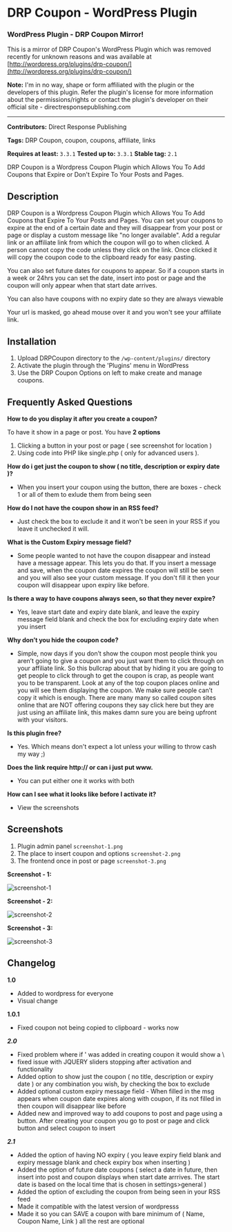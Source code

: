 DRP Coupon - WordPress Plugin
=============================

### WordPress Plugin - DRP Coupon Mirror! ###

This is a mirror of DRP Coupon's WordPress Plugin which was removed recently for unknown reasons and was available at [http://wordpress.org/plugins/drp-coupon/](http://wordpress.org/plugins/drp-coupon/)

**Note:** I'm in no way, shape or form affiliated with the plugin or the developers of this plugin. Refer the plugin's license for more information about the permissions/rights or contact the plugin's developer on their official site - directresponsepublishing.com

---

**Contributors:** Direct Response Publishing

**Tags:** DRP Coupon, coupon, coupons, affiliate, links

**Requires at least:** `3.3.1`
**Tested up to:** `3.3.1`
**Stable tag:** `2.1`

DRP Coupon is a Wordpress Coupon Plugin which Allows You To Add Coupons that Expire or Don't Expire To Your Posts and Pages.

Description
-----------

DRP Coupon is a Wordpress Coupon Plugin which Allows You To Add Coupons that Expire To Your Posts and Pages. You can set your coupons to expire at the end of a certain date and they will disappear from your post or page or display a custom message like "no longer available". Add a regular link or an affiliate link from which the coupon will go to when clicked. A person cannot copy the code unless they click on the link. Once clicked it will copy the coupon code to the clipboard ready for easy pasting.

You can also set future dates for coupons to appear. So if a coupon starts in a week or 24hrs you can set the date, insert into post or page and the coupon will only appear when that start date arrives.

You can also have coupons with no expiry date so they are always viewable

Your url is masked, go ahead mouse over it and you won't see your affiliate link.

Installation
------------

1. Upload DRPCoupon directory to the `/wp-content/plugins/` directory
2. Activate the plugin through the 'Plugins' menu in WordPress
3. Use the DRP Coupon Options on left to make create and manage coupons.

Frequently Asked Questions
--------------------------

**How to do you display it after you create a coupon?**

 To have it show in a page or post.  You have **2 options**

1. Clicking a button in your post or page ( see screenshot for location )
2. Using code into PHP like single.php ( only for advanced users ).


**How do i get just the coupon to show ( no title, description or expiry date )?**

- When you insert your coupon using the button, there are boxes - check 1 or all of them to exlude them from being seen

**How do I not have the coupon show in an RSS feed?**

- Just check the box to exclude it and it won't be seen in your RSS if you leave it unchecked it will.

**What is the Custom Expiry message field?**

- Some people wanted to not have the coupon disappear and instead have a message appear. This lets you do that. If you insert a message and save, when the coupon date expires the coupon will still be seen and you will also see your custom message. If you don't fill it then your coupon will disappear upon expiry like before.

**Is there a way to have coupons always seen, so that they never expire?**

- Yes, leave start date and expiry date blank, and leave the expiry message field blank and check the box for excluding expiry date when you insert

**Why don’t you hide the coupon code?**

- Simple, now days if you don’t show the coupon most people think you aren’t going to give a coupon and you just want them to click through on your affiliate link. So this bullcrap about that by hiding it you are going to get people to click through to get the coupon is crap, as people want you to be transparent. Look at any of the top coupon places online and you will see them displaying the coupon. We make sure people can’t copy it which is enough. There are many many so called coupon sites online that are NOT offering coupons they say click here but they are just using an affiliate link, this makes damn sure you are being upfront with your visitors. 


**Is this plugin free?**

- Yes. Which means don't expect a lot unless your willing to throw cash my way ;)

**Does the link require http:// or can i just put www\.**

- You can put either one it works with both

**How can I see what it looks like before I activate it?**

- View the screenshots

Screenshots
-----------

1. Plugin admin panel `screenshot-1.png`
2. The place to insert coupon and options `screenshot-2.png`
3. The frontend once in post or page `screenshot-3.png`

**Screenshot - 1:**

![screenshot-1](https://raw.github.com/irazasyed/wp-drp-coupon/master/screenshot-1.png)

**Screenshot - 2:**

![screenshot-2](https://raw.github.com/irazasyed/wp-drp-coupon/master/screenshot-2.png)

**Screenshot - 3:**

![screenshot-3](https://raw.github.com/irazasyed/wp-drp-coupon/master/screenshot-3.png)


Changelog
---------

**1.0**  

* Added to wordpress for everyone
* Visual change

**1.0.1**

* Fixed coupon not being copied to clipboard - works now


***2.0***

* Fixed problem where if ' was added in creating coupon it would show a \
* fixed issue with JQUERY sliders stopping after activation and functionality
* Added option to show just the coupon ( no title, description or expiry date ) or any combination you wish, by checking the box to exclude
* Added optional custom expiry message field - When filled in the msg appears when coupon date expires along with coupon, if its not filled in then coupon will disappear like before
* Added new and improved way to add coupons to post and page using a button. After creating your coupon you go to post or page and click button and select coupon to insert

***2.1***

* Added the option of having NO expiry ( you leave expiry field blank and expiry message blank and check expiry box when inserting )
* Added the option of future date coupons ( select a date in future, then insert into post and coupon displays when start date arrrives. The start date is based on the local time that is chosen in settings>general )
* Added the option of excluding the coupon from being seen in your RSS feed
* Made it compatible with the latest version of wordpresss
* Made it so you can SAVE a coupon with bare minimum of ( Name, Coupon Name, Link ) all the rest are optional
